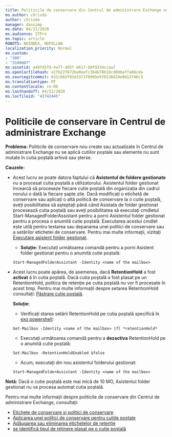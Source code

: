 ```yaml
---
title: Politicile de conservare din Centrul de administrare Exchange nu funcționează
ms.author: chrisda
author: chrisda
manager: dansimp
ms.date: 04/21/2020
ms.audience: ITPro
ms.topic: article
ROBOTS: NOINDEX, NOFOLLOW
localization_priority: Normal
ms.custom:
- "308"
- "3100007"
ms.assetid: a48fd5fd-4af7-4d5f-b617-b0f9334ccaa7
ms.openlocfilehash: e2fb22f872be0eefc3b4b78b18cd09baffa66cda
ms.sourcegitcommit: 631cbb5f03e5371f0995e976536d24e9d13746c3
ms.translationtype: MT
ms.contentlocale: ro-RO
ms.lasthandoff: 04/22/2020
ms.locfileid: "43742445"
---
```

# <a name="retention-policies-in-exchange-admin-center"></a>Politicile de conservare în Centrul de administrare Exchange

 **Problema:** Politicile de conservare nou create sau actualizate în Centrul de administrare Exchange nu se aplică cutiilor poștale sau elemente nu sunt mutate în cutia poștală arhivă sau șterse. 
  
 **Cauzele:**
  
- Acest lucru se poate datora faptului că **Asistentul de foldere gestionate** nu a procesat cutia poștală a utilizatorului. Asistentul folder gestionat încearcă să proceseze fiecare cutie poștală din organizația din cadrul norului o dată la fiecare șapte zile. Dacă modificați o etichetă de conservare sau aplicați o altă politică de conservare la o cutie poștală, aveți posibilitatea să așteptați până când Asistata de folder gestionat procesează cutia poștală sau aveți posibilitatea să executați cmdletul Start-ManagedFolderAssistant pentru a porni Asistentul folder gestionat pentru a procesa o anumită cutie poștală. Executarea acestui cmdlet este utilă pentru testarea sau depanarea unei politici de conservare sau a setărilor etichetei de conservare. Pentru mai multe informații, vizitați [Executare asistent folder gestionat](https://msdn.microsoft.com/library/gg271153%28v=exchsrvcs.149%29.aspx#managedfolderassist).
    
  - **Soluție:** Executați următoarea comandă pentru a porni Asistent folder gestionat pentru o anumită cutie poștală:
    
  ```
  Start-ManagedFolderAssistant -Identity <name of the mailbox>
  ```

- Acest lucru poate apărea, de asemenea, dacă **RetentionHold** a fost **activat** ă în cutia poștală. Dacă cutia poștală a fost plasat pe un RetentionHold, politica de retenție pe cutia poștală nu vor fi procesate în acest timp. Pentru mai multe informații despre setarea RetentionHold consultați: [Păstrare cutie poștală](https://docs.microsoft.com/exchange/security-and-compliance/messaging-records-management/mailbox-retention-hold).
    
    **Soluţie:**
    
  - Verificați starea setării RetentionHold pe cutia poștală specifică în [exo powershell](https://docs.microsoft.com/powershell/exchange/exchange-online/connect-to-exchange-online-powershell/connect-to-exchange-online-powershell?view=exchange-ps):
    
  ```
  Get-Mailbox -Identity <name of the mailbox> |fl *retentionHold*
  ```

  - Executați următoarea comandă pentru a **dezactiva** RetentionHold pe o anumită cutie poștală:
    
  ```
  Set-Mailbox -RetentionHoldEnabled $false
  ```

  - Acum, executați din nou asistentul folderului gestionat:
    
  ```
  Start-ManagedFolderAssistant -Identity <name of the mailbox>
  ```

 **Notã:** Dacă o cutie poștală este mai mică de 10 MO, Asistentul folder gestionat nu va procesa automat cutia poștală.
 
Pentru mai multe informații despre politicile de conservare din Centrul de administrare Exchange, consultați:
- [Etichete de conservare și politici de conservare](https://docs.microsoft.com/exchange/security-and-compliance/messaging-records-management/retention-tags-and-policies)
- [Aplicarea unei politici de conservare pentru cutiile poștale](https://docs.microsoft.com/exchange/security-and-compliance/messaging-records-management/apply-retention-policy)
- [Adăugarea sau eliminarea etichetelor de retenție](https://docs.microsoft.com/exchange/security-and-compliance/messaging-records-management/add-or-remove-retention-tags)
- [se identifică tipul de reținere plasat pe o cutie poștală](https://docs.microsoft.com/office365/securitycompliance/identify-a-hold-on-an-exchange-online-mailbox)
